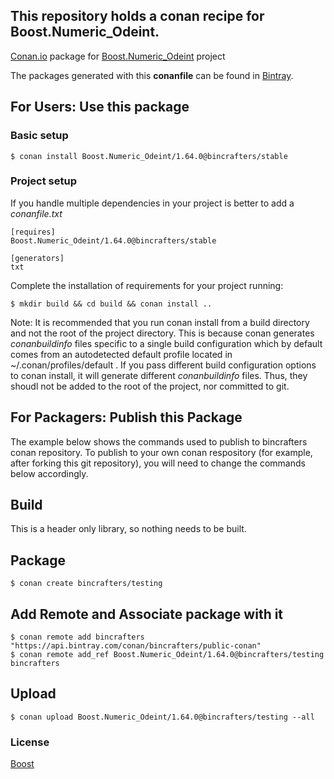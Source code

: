 ## This repository holds a conan recipe for Boost.Numeric_Odeint.

[Conan.io](https://conan.io) package for [Boost.Numeric_Odeint](https://github.com/Boostorg/Numeric_Odeint) project

The packages generated with this **conanfile** can be found in [Bintray](https://bintray.com/bincrafters/conan-public/Boost.Numeric_Odeint%3Abincrafters).

## For Users: Use this package

### Basic setup

    $ conan install Boost.Numeric_Odeint/1.64.0@bincrafters/stable

### Project setup

If you handle multiple dependencies in your project is better to add a *conanfile.txt*

    [requires]
    Boost.Numeric_Odeint/1.64.0@bincrafters/stable

    [generators]
    txt

Complete the installation of requirements for your project running:</small></span>

    $ mkdir build && cd build && conan install ..
	
Note: It is recommended that you run conan install from a build directory and not the root of the project directory.  This is because conan generates *conanbuildinfo* files specific to a single build configuration which by default comes from an autodetected default profile located in ~/.conan/profiles/default .  If you pass different build configuration options to conan install, it will generate different *conanbuildinfo* files.  Thus, they shoudl not be added to the root of the project, nor committed to git. 

## For Packagers: Publish this Package

The example below shows the commands used to publish to bincrafters conan repository. To publish to your own conan respository (for example, after forking this git repository), you will need to change the commands below accordingly. 

## Build  

This is a header only library, so nothing needs to be built.

## Package 

    $ conan create bincrafters/testing
	
## Add Remote and Associate package with it

	$ conan remote add bincrafters "https://api.bintray.com/conan/bincrafters/public-conan"
	$ conan remote add_ref Boost.Numeric_Odeint/1.64.0@bincrafters/testing bincrafters

## Upload

    $ conan upload Boost.Numeric_Odeint/1.64.0@bincrafters/testing --all

### License
[Boost](LICENSE)
